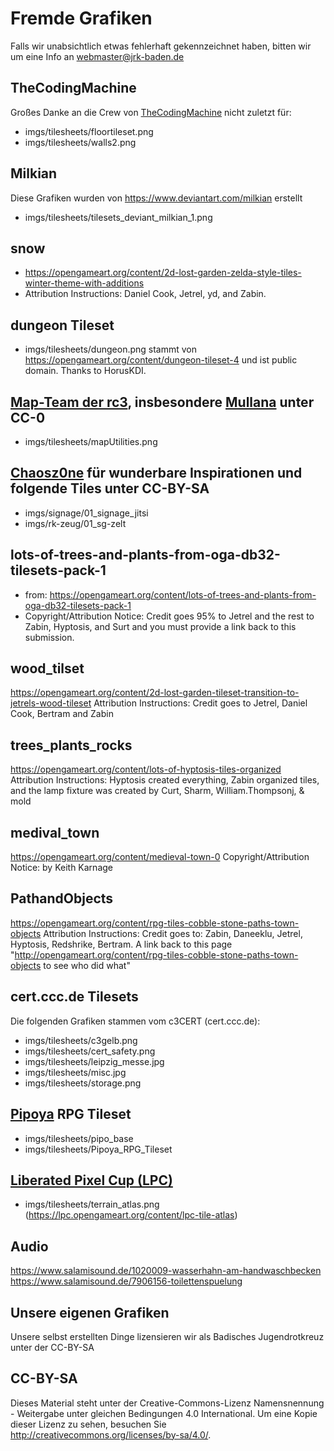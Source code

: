 # Fremde Grafiken
Falls wir unabsichtlich etwas fehlerhaft gekennzeichnet haben, bitten wir um eine Info an webmaster@jrk-baden.de


## TheCodingMachine
Großes Danke an die Crew von [TheCodingMachine](https://github.com/thecodingmachine/workadventure/) nicht zuletzt für:
* imgs/tilesheets/floortileset.png
* imgs/tilesheets/walls2.png

## Milkian
Diese Grafiken wurden von https://www.deviantart.com/milkian erstellt
* imgs/tilesheets/tilesets_deviant_milkian_1.png

## snow
* https://opengameart.org/content/2d-lost-garden-zelda-style-tiles-winter-theme-with-additions
* Attribution Instructions: Daniel Cook, Jetrel, yd, and Zabin.

## dungeon Tileset
* imgs/tilesheets/dungeon.png stammt von https://opengameart.org/content/dungeon-tileset-4 und ist public domain. Thanks to HorusKDI.

## [Map-Team der rc3](https://git.cccv.de/rc3/world-tiles/), insbesondere [Mullana](https://git.cccv.de/mullana) unter CC-0
* imgs/tilesheets/mapUtilities.png

## [Chaosz0ne](https://github.com/chaosz0ne/) für wunderbare Inspirationen und folgende Tiles unter CC-BY-SA

* imgs/signage/01_signage_jitsi
* imgs/rk-zeug/01_sg-zelt

## lots-of-trees-and-plants-from-oga-db32-tilesets-pack-1

* from: https://opengameart.org/content/lots-of-trees-and-plants-from-oga-db32-tilesets-pack-1
* Copyright/Attribution Notice: Credit goes 95% to Jetrel and the rest to Zabin, Hyptosis, and Surt and you must provide a link back to this submission.

## wood_tilset
https://opengameart.org/content/2d-lost-garden-tileset-transition-to-jetrels-wood-tileset
Attribution Instructions: 
Credit goes to Jetrel, Daniel Cook, Bertram and Zabin

## trees_plants_rocks
https://opengameart.org/content/lots-of-hyptosis-tiles-organized
Attribution Instructions: 
Hyptosis created everything, Zabin organized tiles, and the lamp fixture was created by Curt, Sharm, William.Thompsonj, & mold

## medival_town
https://opengameart.org/content/medieval-town-0
Copyright/Attribution Notice: 
by Keith Karnage

## PathandObjects
https://opengameart.org/content/rpg-tiles-cobble-stone-paths-town-objects
Attribution Instructions: 
Credit goes to: Zabin, Daneeklu, Jetrel, Hyptosis, Redshrike, Bertram. A link back to this page "http://opengameart.org/content/rpg-tiles-cobble-stone-paths-town-objects to see who did what"

## cert.ccc.de Tilesets
Die folgenden Grafiken stammen vom c3CERT (cert.ccc.de):
* imgs/tilesheets/c3gelb.png
* imgs/tilesheets/cert_safety.png
* imgs/tilesheets/leipzig_messe.jpg
* imgs/tilesheets/misc.jpg
* imgs/tilesheets/storage.png

## [Pipoya](https://pipoya.itch.io/) RPG Tileset

* imgs/tilesheets/pipo_base
* imgs/tilesheets/Pipoya_RPG_Tileset

## [Liberated Pixel Cup (LPC)](https://lpc.opengameart.org/)

* imgs/tilesheets/terrain_atlas.png (https://lpc.opengameart.org/content/lpc-tile-atlas)

## Audio
https://www.salamisound.de/1020009-wasserhahn-am-handwaschbecken
https://www.salamisound.de/7906156-toilettenspuelung

## Unsere eigenen Grafiken
Unsere selbst erstellten Dinge lizensieren wir als Badisches Jugendrotkreuz unter der CC-BY-SA

## CC-BY-SA
Dieses Material steht unter der Creative-Commons-Lizenz Namensnennung - Weitergabe unter gleichen Bedingungen 4.0 International. Um eine Kopie dieser Lizenz zu sehen, besuchen Sie http://creativecommons.org/licenses/by-sa/4.0/.
